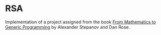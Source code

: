 # RSA

Implementation of a project assigned from the book
[From Mathematics to Generic Programming](https://www.fm2gp.com) by Alexander
Stepanov and Dan Rose.
